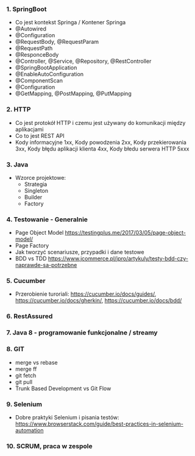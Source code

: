 ### 1. SpringBoot
  - Co jest kontekst Springa / Kontener Springa
  - @Autowired
  - @Configuration
  - @RequestBody, @RequestParam
  - @RequestPath
  - @ResponceBody
  - @Controller, @Service, @Repository, @RestController
  - @SpringBootApplication
  - @EnableAutoConfiguration
  - @ComponentScan
  - @Configuration
  - @GetMapping, @PostMapping, @PutMapping
### 2. HTTP
  - Co jest protokół HTTP i czemu jest używany do komunikacji między aplikacjami
  - Co to jest REST API
  - Kody informacyjne 1xx, Kody powodzenia 2xx, Kody przekierowania 3xx, Kody błędu aplikacji klienta 4xx, Kody błedu serwera HTTP 5xxx
### 3. Java
  - Wzorce projektowe: 
    - Strategia
    - Singleton
    - Builder
    - Factory
### 4. Testowanie - Generalnie
  - Page Object Model https://testingplus.me/2017/03/05/page-object-model/
  - Page Factory
  - Jak tworzyć scenariusze, przypadki i dane testowe
  - BDD vs TDD https://www.jcommerce.pl/jpro/artykuly/testy-bdd-czy-naprawde-sa-potrzebne
### 5. Cucumber
  - Przerobienie turoriali: https://cucumber.io/docs/guides/, https://cucumber.io/docs/gherkin/, https://cucumber.io/docs/bdd/
### 6. RestAssured
### 7. Java 8 - programowanie funkcjonalne / streamy
### 8. GIT
  - merge vs rebase
  - merge ff
  - git fetch
  - git pull
  - Trunk Based Development vs Git Flow
### 9. Selenium
  - Dobre praktyki Selenium i pisania testów: https://www.browserstack.com/guide/best-practices-in-selenium-automation
### 10. SCRUM, praca w zespole
